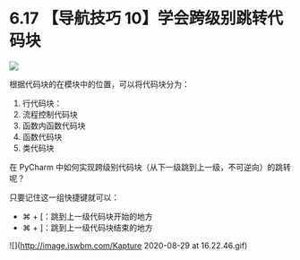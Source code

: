 # 6.17 【导航技巧 10】学会跨级别跳转代码块

![](http://image.iswbm.com/20200804124133.png)

根据代码块的在模块中的位置，可以将代码块分为：

1. 行代码块：
2. 流程控制代码块
3. 函数内函数代码块
4. 函数代码块
5. 类代码块

在 PyCharm 中如何实现跨级别代码块（从下一级跳到上一级，不可逆向）的跳转呢？

只要记住这一组快捷键就可以：

- ⌘ + [：跳到上一级代码块开始的地方
- ⌘ + ]：跳到上一级代码块结束的地方


![](http://image.iswbm.com/Kapture 2020-08-29 at 16.22.46.gif)
